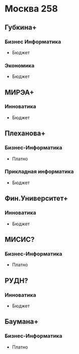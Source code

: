 # Москва 258


## Губкина+

### Бизнес Информатика

- Бюджет

### Экономика

- Бюджет

## МИРЭА+

### Инноватика

- Бюджет

## Плеханова+

### Бизнес-Информатика 

- Платно

### Прикладная информатика

- Бюджет

## Фин.Университет+

### Инноватика

- Бюджет

## МИСИС?

### Бизнес-Информатика 

- Платно

## РУДН?

### Инноватика

- Бюджет

## Баумана+

### Бизнес-Информатика 

- Платно

